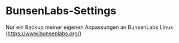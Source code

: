 # BunsenLabs-Settings
Nur ein Backup meiner eigenen Anpassungen an BunsenLabs Linux (https://www.bunsenlabs.org/)
